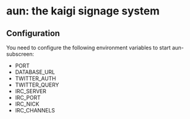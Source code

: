 # aun: the kaigi signage system

## Configuration

You need to configure the following environment variables to start aun-subscreen:

* PORT
* DATABASE_URL
* TWITTER_AUTH
* TWITTER_QUERY
* IRC_SERVER
* IRC_PORT
* IRC_NICK
* IRC_CHANNELS
